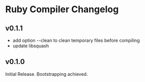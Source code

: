 # Ruby Compiler Changelog

## v0.1.1

- add option --clean to clean temporary files before compiling
- update libsquash

## v0.1.0

Initial Release. Bootstrapping achieved.
